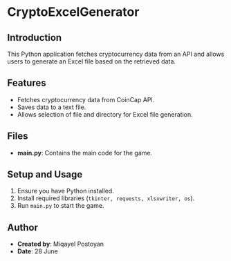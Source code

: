 # CryptoExcelGenerator

## Introduction
This Python application fetches cryptocurrency data from an API and allows users to generate an Excel file based on the retrieved data.

## Features
- Fetches cryptocurrency data from CoinCap API.
- Saves data to a text file.
- Allows selection of file and directory for Excel file generation.

## Files
- **main.py**: Contains the main code for the game.

## Setup and Usage
1. Ensure you have Python installed.
2. Install required libraries (`tkinter, requests, xlsxwriter, os`).
3. Run `main.py` to start the game.


## Author
- **Created by**: Miqayel Postoyan
- **Date**: 28 June
